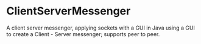 # ClientServerMessenger
A client server messenger, applying sockets with a GUI in Java
using a GUI to create a Client - Server messenger; supports peer to peer.
